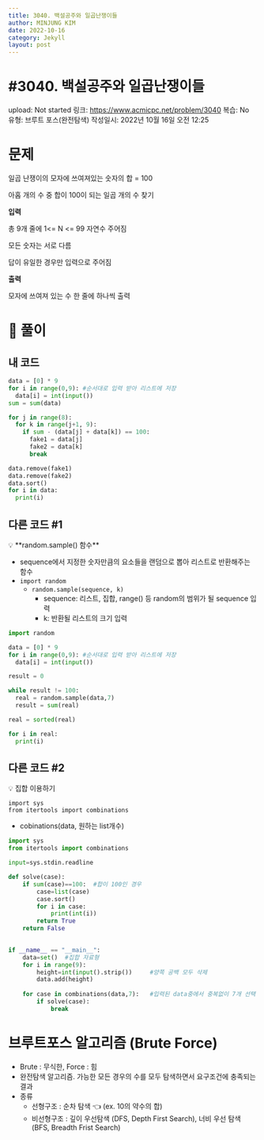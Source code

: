 ```yaml
---
title: 3040. 백설공주와 일곱난쟁이들
author: MINJUNG KIM
date: 2022-10-16
category: Jekyll
layout: post
---
```


# #3040. 백설공주와 일곱난쟁이들

upload: Not started
링크: https://www.acmicpc.net/problem/3040
복습: No
유형: 브루트 포스(완전탐색)
작성일시: 2022년 10월 16일 오전 12:25

# 문제

일곱 난쟁이의 모자에 쓰여져있는 숫자의 합 = 100

아홉 개의 수 중 합이 100이 되는 일곱 개의 수 찾기

**입력**

총 9개 줄에 1<= N <= 99 자연수 주어짐

모든 숫자는 서로 다름

답이 유일한 경우만 입력으로 주어짐

**출력**

모자에 쓰여져 있는 수 한 줄에 하나씩 출력

# 👀 풀이

## 내 코드

```python
data = [0] * 9
for i in range(0,9): #순서대로 입력 받아 리스트에 저장
  data[i] = int(input())
sum = sum(data)

for j in range(8):
  for k in range(j+1, 9):
    if sum - (data[j] + data[k]) == 100: 
      fake1 = data[j]
      fake2 = data[k]
      break

data.remove(fake1)
data.remove(fake2)
data.sort()
for i in data:
  print(i)
```

## 다른 코드 #1

<aside>
💡 **random.sample() 함수**

</aside>

- sequence에서 지정한 숫자만큼의 요소들을 랜덤으로 뽑아 리스트로 반환해주는 함수
- `import random`
    - `random.sample(sequence, k)`
        - sequence: 리스트, 집합, range() 등 random의 범위가 될 sequence 입력
        - k: 반환될 리스트의 크기 입력

```python
import random

data = [0] * 9
for i in range(0,9): #순서대로 입력 받아 리스트에 저장
  data[i] = int(input())

result = 0

while result != 100:
  real = random.sample(data,7)
  result = sum(real)

real = sorted(real)

for i in real:
  print(i)
```

## 다른 코드 #2

<aside>
💡 집합 이용하기

</aside>

```
import sys
from itertools import combinations
```

- cobinations(data, 원하는 list개수)

```python
import sys
from itertools import combinations

input=sys.stdin.readline

def solve(case):
    if sum(case)==100:  #합이 100인 경우 
        case=list(case)
        case.sort()
        for i in case:
            print(int(i))
        return True
    return False
     

if __name__ == "__main__":
    data=set()  #집합 자료형
    for i in range(9):
        height=int(input().strip())     #양쪽 공백 모두 삭제
        data.add(height)
     
    for case in combinations(data,7):   #입력된 data중에서 중복없이 7개 선택
        if solve(case):
            break
```

# **브루트포스 알고리즘 (Brute Force)**

- Brute : 무식한, Force : 힘
- 완전탐색 알고리즘. 가능한 모든 경우의 수를 모두 탐색하면서 요구조건에 충족되는 결과
- 종류
    - 선형구조 : 순차 탐색 👈 (ex. 10의 약수의 합)
    - 비선형구조 : 깊이 우선탐색 (DFS, Depth First Search), 너비 우선 탐색 (BFS, Breadth Frist Search)